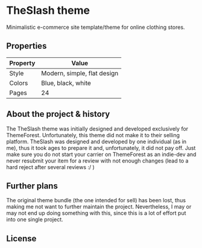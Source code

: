# TheSlash theme

Minimalistic e-commerce site template/theme for online clothing stores.

## Properties

| Property | Value                       |
| -------- | --------------------------- |
| Style    | Modern, simple, flat design |
| Colors   | Blue, black, white          |
| Pages    | 24                          |

## About the project & history

The TheSlash theme was initially designed and developed exclusively for ThemeForest. Unfortunately, this theme did not make it to their selling platform. TheSlash was designed and developed by one individual (as in me), thus it took ages to prepare it and, unfortunately, it did not pay off.
Just make sure you do not start your carrier on ThemeForest as an indie-dev and never resubmit your item for a review with not enough changes (lead to a hard reject after several reviews :/ )

## Further plans

The original theme bundle (the one intended for sell) has been lost, thus making me not want to further maintain the project. Nevertheless, I may or may not end up doing something with this, since this is a lot of effort put into one single project.

## License

[gnu general public license]: https://www.gnu.org/licenses/gpl-3.0.en.html
